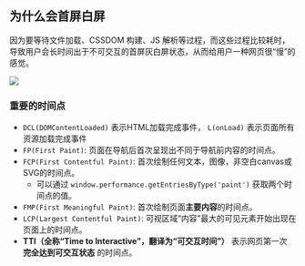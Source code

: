 ## 为什么会首屏白屏

因为要等待文件加载、CSSDOM 构建、JS 解析等过程，而这些过程比较耗时，导致用户会长时间出于不可交互的首屏灰白屏状态，从而给用户一种网页很“慢”的感觉。

![](D:\CodingNote\前端优化\首屏优化.png)

### 重要的时间点

- `DCL(DOMContentLoaded)` 表示HTML加载完成事件， `L(onLoad)` 表示页面所有资源加载完成事件
- `FP(First Paint)`: 页面在导航后首次呈现出不同于导航前内容的时间点。
- `FCP(First Contentful Paint)`: 首次绘制任何文本，图像，非空白canvas或SVG的时间点。
  - 可以通过 `window.performance.getEntriesByType('paint')` 获取两个时间点的值。
- `FMP(First Meaningful Paint)`: 首次绘制页面**主要内容**的时间点。
- `LCP(Largest Contentful Paint)`: 可视区域“内容”最大的可见元素开始出现在页面上的时间点。
- **TTI（全称“Time to Interactive”，翻译为“可交互时间”）** 表示网页第一次 **完全达到可交互状态** 的时间点。

